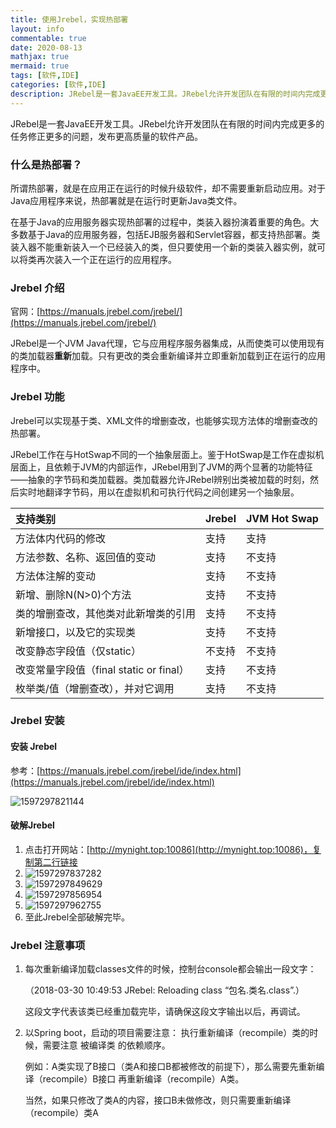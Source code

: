 ```yaml
---
title: 使用Jrebel，实现热部署
layout: info
commentable: true
date: 2020-08-13
mathjax: true
mermaid: true
tags: [软件,IDE]
categories: [软件,IDE]
description: JRebel是一套JavaEE开发工具。JRebel允许开发团队在有限的时间内完成更多的任务修正更多的问题，发布更高质量的软件产品。 
---
```


JRebel是一套JavaEE开发工具。JRebel允许开发团队在有限的时间内完成更多的任务修正更多的问题，发布更高质量的软件产品。 

### 什么是热部署？ 

所谓热部署，就是在应用正在运行的时候升级软件，却不需要重新启动应用。对于Java应用程序来说，热部署就是在运行时更新Java类文件。

在基于Java的应用服务器实现热部署的过程中，类装入器扮演着重要的角色。大多数基于Java的应用服务器，包括EJB服务器和Servlet容器，都支持热部署。类装入器不能重新装入一个已经装入的类，但只要使用一个新的类装入器实例，就可以将类再次装入一个正在运行的应用程序。

### Jrebel 介绍

官网：[https://manuals.jrebel.com/jrebel/](https://manuals.jrebel.com/jrebel/)

JRebel是一个JVM Java代理，它与应用程序服务器集成，从而使类可以使用现有的类加载器**重新**加载。只有更改的类会重新编译并立即重新加载到正在运行的应用程序中。

### Jrebel 功能

Jrebel可以实现基于类、XML文件的增删查改，也能够实现方法体的增删查改的热部署。

JRebel工作在与HotSwap不同的一个抽象层面上。鉴于HotSwap是工作在虚拟机层面上，且依赖于JVM的内部运作，JRebel用到了JVM的两个显著的功能特征——抽象的字节码和类加载器。类加载器允许JRebel辨别出类被加载的时刻，然后实时地翻译字节码，用以在虚拟机和可执行代码之间创建另一个抽象层。

| 支持类别                                | Jrebel | JVM Hot Swap |
| :-------------------------------------- | :----- | :----------- |
| 方法体内代码的修改                      | 支持   | 支持         |
| 方法参数、名称、返回值的变动            | 支持   | 不支持       |
| 方法体注解的变动                        | 支持   | 不支持       |
| 新增、删除N(N>0)个方法                  | 支持   | 不支持       |
| 类的增删查改，其他类对此新增类的引用    | 支持   | 不支持       |
| 新增接口，以及它的实现类                | 支持   | 不支持       |
| 改变静态字段值（仅static）              | 不支持 | 不支持       |
| 改变常量字段值（final static or final） | 支持   | 不支持       |
| 枚举类/值（增删查改），并对它调用       | 支持   | 不支持       |

### Jrebel 安装

#### 安装 Jrebel

参考：[https://manuals.jrebel.com/jrebel/ide/index.html](https://manuals.jrebel.com/jrebel/ide/index.html)

![1597297821144](/images/2020/08/1597297821144.png)

#### 破解Jrebel

1. 点击打开网站：[http://mynight.top:10086](http://mynight.top:10086)，复制第二行链接
2. ![1597297837282](/images/2020/08/1597297837282.png)
3. ![1597297849629](/images/2020/08/1597297849629.png)
4. ![1597297856954](/images/2020/08/1597297856954.png)
5. ![1597297962755](/images/2020/08/1597297962755.png)
6. 至此Jrebel全部破解完毕。

### Jrebel 注意事项

1. 每次重新编译加载classes文件的时候，控制台console都会输出一段文字：

   （2018-03-30 10:49:53 JRebel: Reloading class “包名.类名.class”.）

   这段文字代表该类已经重加载完毕，请确保这段文字输出以后，再调试。

2. 以Spring boot，启动的项目需要注意：
   执行重新编译（recompile）类的时候，需要注意 被编译类 的依赖顺序。

   例如：A类实现了B接口（类A和接口B都被修改的前提下），那么需要先重新编译（recompile）B接口
   再重新编译（recompile）A类。

   当然，如果只修改了类A的内容，接口B未做修改，则只需要重新编译（recompile）类A

